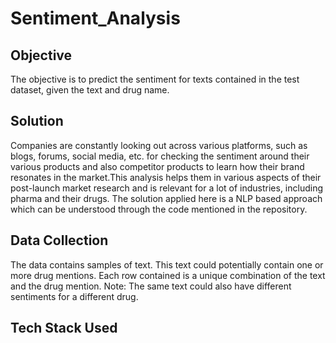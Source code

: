 # Sentiment_Analysis

## Objective
The objective is to predict the sentiment for texts contained in the test dataset, given the text and drug name.

## Solution
Companies are constantly looking out across various platforms, such as blogs, forums, social media, etc. for checking the sentiment
around their various products and also competitor products to learn how their brand resonates in the market.This analysis helps them 
in various aspects of their post-launch market research and is relevant for a lot of industries, including pharma and their drugs.
The solution applied here is a NLP based approach which can be understood through the code mentioned in the repository.

## Data Collection
The data contains samples of text. This text could potentially contain one or more drug mentions. Each row contained is a unique
combination of the text and the drug mention. Note: The same text could also have different sentiments for a different drug.

## Tech Stack Used 
